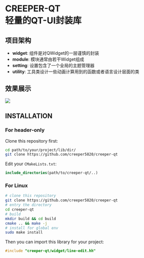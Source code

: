 # CREEPER-QT<br>轻量的QT-UI封装库

## 项目架构
- **widget**: 组件是对QWidget的一层谨慎的封装
- **module**: 模块通常由若干Widget组成
- **setting**: 设置包含了一个全局的主题管理器
- **utility**: 工具类设计一些动画计算用到的函数或者语言设计层面的类

## 效果展示
![](https://raw.githubusercontent.com/creeper5820/creeper-qt/refs/heads/main/doc/example-widgets.png)

## INSTALLATION
### For header-only
Clone this repository first:
```bash
cd path/to/your/project/lib/dir/
git clone https://github.com/creeper5820/creeper-qt
```
Edit your `CMakeLists.txt`:
```cmake
include_directories(path/to/creeper-qt/..)

```



### For Linux
```bash
# clone this repository
git clone https://github.com/creeper5820/creeper-qt
# entry the directory
cd creeper-qt
# build
mkdir build && cd build
cmake .. && make -j
# install for global env
sudo make install
```

Then you can import this library for your project:
```cpp
#include "creeper-qt/widget/line-edit.hh"
```